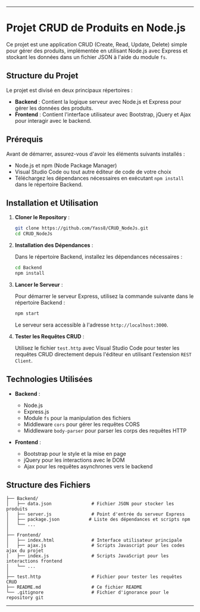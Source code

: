 
---

# Projet CRUD de Produits en Node.js

Ce projet est une application CRUD (Create, Read, Update, Delete) simple pour gérer des produits, implémentée en utilisant Node.js avec Express et stockant les données dans un fichier JSON à l'aide du module `fs`.

## Structure du Projet

Le projet est divisé en deux principaux répertoires :

- **Backend** : Contient la logique serveur avec Node.js et Express pour gérer les données des produits.
- **Frontend** : Contient l'interface utilisateur avec Bootstrap, jQuery et Ajax pour interagir avec le backend.

## Prérequis

Avant de démarrer, assurez-vous d'avoir les éléments suivants installés :

- Node.js et npm (Node Package Manager)
- Visual Studio Code ou tout autre éditeur de code de votre choix
- Téléchargez les dépendances nécessaires en exécutant `npm install` dans le répertoire Backend.

## Installation et Utilisation

1. **Cloner le Repository** :

   ```bash
   git clone https://github.com/Yass8/CRUD_NodeJs.git
   cd CRUD_NodeJs
   ```

2. **Installation des Dépendances** :

   Dans le répertoire Backend, installez les dépendances nécessaires :

   ```bash
   cd Backend
   npm install
   ```

3. **Lancer le Serveur** :

   Pour démarrer le serveur Express, utilisez la commande suivante dans le répertoire Backend :

   ```bash
   npm start
   ```

   Le serveur sera accessible à l'adresse `http://localhost:3000`.

4. **Tester les Requêtes CRUD** :

   Utilisez le fichier `test.http` avec Visual Studio Code pour tester les requêtes CRUD directement depuis l'éditeur en utilisant l'extension `REST Client`.

## Technologies Utilisées

- **Backend** :
  - Node.js
  - Express.js
  - Module `fs` pour la manipulation des fichiers
  - Middleware `cors` pour gérer les requêtes CORS
  - Middleware `body-parser` pour parser les corps des requêtes HTTP

- **Frontend** :
  - Bootstrap pour le style et la mise en page
  - jQuery pour les interactions avec le DOM
  - Ajax pour les requêtes asynchrones vers le backend

## Structure des Fichiers

```
├── Backend/
│   ├── data.json               # Fichier JSON pour stocker les produits
│   ├── server.js               # Point d'entrée du serveur Express
│   ├── package.json           # Liste des dépendances et scripts npm
│   └── ...
│
├── Frontend/
│   ├── index.html              # Interface utilisateur principale
│   ├── ajax.js                 # Scripts Javascript pour les codes ajax du projet
│   ├── index.js                # Scripts JavaScript pour les interactions frontend
│   └── ...
│
├── test.http                   # Fichier pour tester les requêtes CRUD
├── README.md                   # Ce fichier README
└── .gitignore                  # Fichier d'ignorance pour le repository git
```

---
